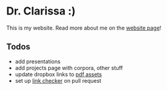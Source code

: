 # Dr. Clarissa :)

This is my website. Read more about me on the [website page](https://caforbes.github.io)!

## Todos

- add presentations
- add projects page with corpora, other stuff
- update dropbox links to [pdf assets](https://jekyllrb.com/docs/static-files/)
- set up [link checker](https://www.docslikecode.com/learn/06-test-docs-as-code/) on pull request